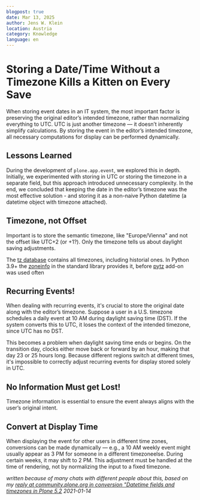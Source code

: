 ```yaml
---
blogpost: true
date: Mar 13, 2025
author: Jens W. Klein
location: Austria
category: Knowledge
language: en
---
```


# Storing a Date/Time Without a Timezone Kills a Kitten on Every Save

When storing event dates in an IT system, the most important factor is preserving the original editor’s intended timezone, rather than normalizing everything to UTC.
UTC is just another timezone — it doesn’t inherently simplify calculations.
By storing the event in the editor’s intended timezone, all necessary computations for display can be performed dynamically.

## Lessons Learned

During the development of `plone.app.event`, we explored this in depth.
Initially, we experimented with storing in UTC or storing the timezone in a separate field, but this approach introduced unnecessary complexity.
In the end, we concluded that keeping the date in the editor’s timezone was the most effective solution - and storing it as a non-naive Python datetime (a datetime object with timezone attached).

## Timezone, not Offset

Important is to store the semantic timezone, like "Europe/Vienna" and not the offset like UTC+2 (or +1?).
Only the timezone tells us about daylight saving adjustments.

The [tz database](https://www.iana.org/time-zones) contains all timezones, including historial ones.
In Python 3.9+ the [zoneinfo](https://docs.python.org/3/library/zoneinfo.html) in the standard library provides it, before [pytz](https://pypi.org/project/pytz/) add-on was used often

## Recurring Events!

When dealing with recurring events, it's crucial to store the original date along with the editor’s timezone. Suppose a user in a U.S. timezone schedules a daily event at 10 AM during daylight saving time (DST).
If the system converts this to UTC, it loses the context of the intended timezone, since UTC has no DST.

This becomes a problem when daylight saving time ends or begins.
On the transition day, clocks either move back or forward by an hour, making that day 23 or 25 hours long.
Because different regions switch at different times, it's impossible to correctly adjust recurring events for display stored solely in UTC.

## No Information Must get Lost!

Timezone information is essential to ensure the event always aligns with the user’s original intent.

## Convert at Display Time

When displaying the event for other users in different time zones, conversions can be made dynamically — e.g., a 10 AM weekly event might usually appear as 3 PM for someone in a different timezoneelse.
During certain weeks, it may shift to 2 PM.
This adjustment must be handled at the time of rendering, not by normalizing the input to a fixed timezone.


*written because of many chats with different people about this, based on my [reply at community.plone.org in conversion "Datetime fields and timezones in Plone 5.2](https://community.plone.org/t/datetime-fields-and-timezones-in-plone-5-2/13332/10?u=jensens) 2021-01-14*